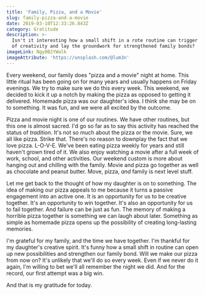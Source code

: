 ```yaml
---
title: 'Family, Pizza, and a Movie'
slug: family-pizza-and-a-movie
date: 2019-03-10T12:33:26.843Z
category: Gratitude
description: >-
  Isn't it interesting how a small shift in a rote routine can trigger a spark
  of creativity and lay the groundwork for strengthened family bonds?
imageLink: Ngy0B2YWalk
imageAttribute: 'https://unsplash.com/@lum3n'
---
```

Every weekend, our family does "pizza and a movie" night at home. This little ritual has been going on for many years and usually happens on Friday evenings. We try to make sure we do this every week. This weekend, we decided to kick it up a notch by making the pizza as opposed to getting it delivered. Homemade pizza was our daughter's idea. I think she may be on to something. It was fun, and we were all excited by the outcome.

Pizza and movie night is one of our routines. We have other routines, but this one is almost sacred. I'd go so far as to say this activity has reached the status of _tradition_. It's not so much about the pizza or the movie. Sure, we all like pizza. Strike that. There's no reason to downplay the fact that we love pizza. L-O-V-E. We've been eating pizza weekly for years and still haven't grown tired of it. We also enjoy watching a movie after a full week of work, school, and other activities. Our weekend custom is more about hanging out and chilling with the family. Movie and pizza go together as well as chocolate and peanut butter. Move, pizza, _and_ family is next level stuff.

Let me get back to the thought of how my daughter is on to something. The idea of making our pizza appeals to me because it turns a passive engagement into an active one. It is an opportunity for us to be creative together. It's an opportunity to win together. It's also an opportunity for us to fail together. And failure can be just as fun. The memory of making a horrible pizza together is something we can laugh about later. Something as simple as homemade pizza opens up the possibility of creating long-lasting memories.

I'm grateful for my family, and the time we have together. I'm thankful for my daughter's creative spirit. It's funny how a small shift in routine can open up new possibilities and strengthen our family bond. Will we make our pizza from now on? It's unlikely that we'll do so every week. Even if we never do it again, I'm willing to bet we'll all remember the night we did. And for the record, our first attempt was a big win. 

And that is my gratitude for today.
